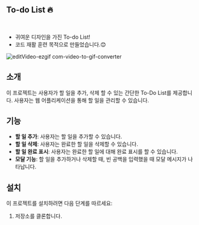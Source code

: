 ## To-do List 🔥
<br>


- 귀여운 디자인을 가진 To-do List!<br>
- 코드 재활 훈련 목적으로 만들었습니다.😊<br>

![editVideo-ezgif com-video-to-gif-converter](https://github.com/JODAHANI/Rehabilitation_Training/assets/58819544/c8dc3d27-63e6-4311-8578-431a6075fd2f)



## 소개
이 프로젝트는 사용자가 할 일을 추가, 삭제 할 수 있는 간단한 To-Do List를 제공합니다. 
사용자는 웹 어플리케이션을 통해 할 일을 관리할 수 있습니다.

## 기능

- **할 일 추가**: 사용자는 할 일을 추가할 수 있습니다.
- **할 일 삭제**: 사용자는 완료한 할 일을 삭제할 수 있습니다.
- **할 일 완료 표시**: 사용자는 완료한 할 일에 대해 완료 표시를 할 수 있습니다.
- **모달 기능**: 할 일을 추가하거나 삭제할 때, 빈 공백을 입력했을 때 모달 메시지가 나타납니다. 

## 설치

이 프로젝트를 설치하려면 다음 단계를 따르세요:

1. 저장소를 클론합니다.

